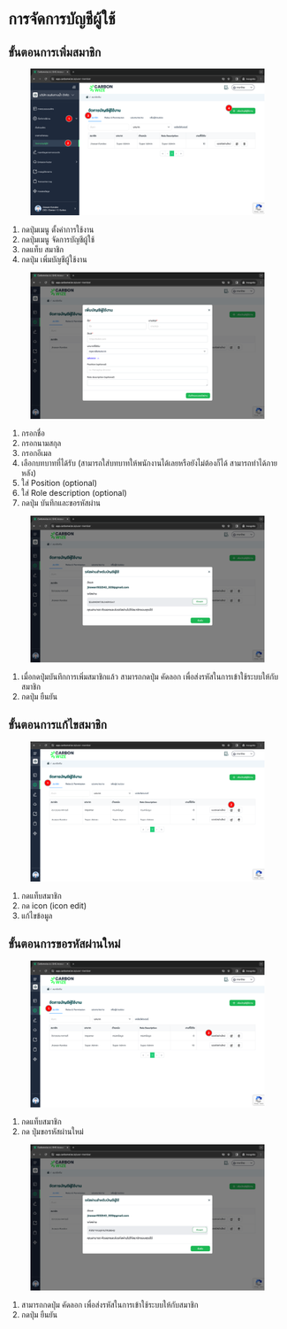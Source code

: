 # การจัดการบัญชีผู้ใช้

## **ขั้นตอนการเพิ่มสมาชิก**

<figure><img src="../../../.gitbook/assets/image (1) (1).png" alt=""><figcaption></figcaption></figure>

1. กดปุ่มเมนู ตั้งค่าการใช้งาน
2. กดปุ่มเมนู จัดการบัญชีผู้ใช้
3. กดแท็บ สมาชิก
4. กดปุ่ม เพิ่มบัญชีผู้ใช้งาน



<figure><img src="../../../.gitbook/assets/image (1) (1) (1).png" alt=""><figcaption></figcaption></figure>

1. กรอกชื่อ
2. กรอกนามสกุล
3. กรอกอีเมล
4. เลือกบทบาทที่ได้รับ (สามารถใส่บทบาทให้พนักงานได้เลยหรือยังไม่ต้องก็ได้ สามารถทำได้ภายหลัง)
5. ใส่ Position (optional)
6. ใส่ Role description (optional)
7. กดปุ่ม บันทึกและขอรหัสผ่าน



<figure><img src="../../../.gitbook/assets/image (2) (1).png" alt=""><figcaption></figcaption></figure>

1. เมื่อกดปุ่มบันทึกการเพิ่มสมาชิกแล้ว สามารถกดปุ่ม คัดลอก เพื่อส่งรหัสในการเข้าใช้ระบบให้กับสมาชิก
2. กดปุ่ม ยืนยัน



## **ขั้นตอนการแก้ไขสมาชิก**

<figure><img src="../../../.gitbook/assets/image (3) (1).png" alt=""><figcaption></figcaption></figure>

1. กดแท็บสมาชิก
2. กด icon (icon edit)
3. แก้ไขข้อมูล



## **ขั้นตอนการขอรหัสผ่านใหม่**

<figure><img src="../../../.gitbook/assets/image (4) (1).png" alt=""><figcaption></figcaption></figure>

1. กดแท็บสมาชิก
2. กด ปุ่มขอรหัสผ่านใหม่



<figure><img src="../../../.gitbook/assets/image (5) (1).png" alt=""><figcaption></figcaption></figure>

1. สามารถกดปุ่ม คัดลอก เพื่อส่งรหัสในการเข้าใช้ระบบให้กับสมาชิก
2. กดปุ่ม ยืนยัน
